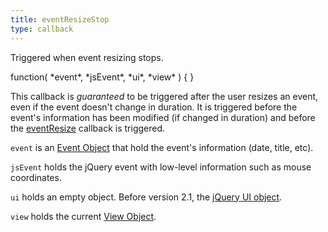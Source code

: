 ```yaml
---
title: eventResizeStop
type: callback
---
```


Triggered when event resizing stops.

<div class='spec' markdown='1'>
function( *event*, *jsEvent*, *ui*, *view* ) { }
</div>

This callback is *guaranteed* to be triggered after the user resizes an event, even if the event doesn't change in duration. It is triggered before the event's information has been modified (if changed in duration) and before the [eventResize](eventResize) callback is triggered.

`event` is an [Event Object](event-object) that hold the event's information (date, title, etc).

`jsEvent` holds the jQuery event with low-level information such as mouse coordinates.

`ui` holds an empty object. Before version 2.1, the [jQuery UI object](http://jqueryui.com/demos/resizable/).

`view` holds the current [View Object](view-object).
